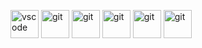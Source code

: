 <p align="left">
<img src="https://cdn.jsdelivr.net/gh/devicons/devicon/icons/vscode/vscode-original.svg" alt="vscode" width="45" height="45"/>
<img src="https://cdn.jsdelivr.net/gh/devicons/devicon@latest/icons/numpy/numpy-original.svg" alt="git" width="45" height="45"/>
<img src="https://cdn.jsdelivr.net/gh/devicons/devicon@latest/icons/flask/flask-original.svg" alt="git" width="45" height="45"/>
<img src="https://cdn.jsdelivr.net/gh/devicons/devicon@latest/icons/react/react-original.svg" alt="git" width="45" height="45"/>
<img src="https://cdn.jsdelivr.net/gh/devicons/devicon@latest/icons/python/python-original.svg" alt="git" width="45" height="45"/>
<img src="https://cdn.jsdelivr.net/gh/devicons/devicon@latest/icons/githubcodespaces/githubcodespaces-original.svg" alt="git" width="45" height="45"/>
  
</p>
